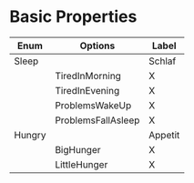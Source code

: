 
# Basic Properties

Enum         | Options              | Label        
------------ | -------------------- | -------------
Sleep        |                      | Schlaf
             | TiredInMorning       | X
             | TiredInEvening       | X
             | ProblemsWakeUp       | X
             | ProblemsFallAsleep   | X
Hungry       |                      | Appetit
             | BigHunger            | X 
             | LittleHunger         | X 

